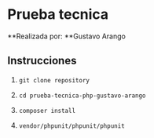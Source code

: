 # Prueba tecnica
 **Realizada por: **Gustavo Arango 


## Instrucciones
1. `git clone repository`

2. `cd prueba-tecnica-php-gustavo-arango`

3. `composer install`

4. `vendor/phpunit/phpunit/phpunit`